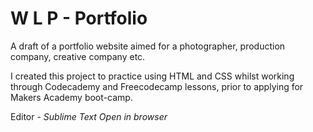 # W L P - Portfolio

A draft of a portfolio website aimed for a photographer, production company, creative company etc.

I created this project to practice using HTML and CSS whilst working through Codecademy and Freecodecamp lessons, prior to applying for Makers Academy boot-camp. 

Editor - *Sublime Text*
		 *Open in browser*